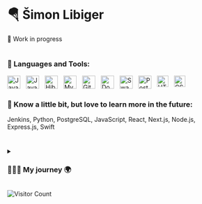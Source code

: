 # 🪂 Šimon Libiger

🚧 Work in progress


#

### 🧰 Languages and Tools:
<img align="left" alt="Java" width="30px" src="https://cdn.jsdelivr.net/gh/devicons/devicon@latest/icons/java/java-original.svg" style="padding-right:10px;"/>
<img align="left" alt="Java Spring" width="30px" src="https://cdn.jsdelivr.net/gh/devicons/devicon@latest/icons/spring/spring-original.svg" style="padding-right:10px;"/>
<img align="left" alt="Hibernate" width="30px" src="https://cdn.jsdelivr.net/gh/devicons/devicon@latest/icons/hibernate/hibernate-original-wordmark.svg" style="padding-right:10px;"/>
<img align="left" alt="MySQL" width="30px" src="https://cdn.jsdelivr.net/gh/devicons/devicon@latest/icons/mysql/mysql-original.svg" style="padding-right:10px;"/>
<img align="left" alt="GitHub" width="30px" src="https://cdn.jsdelivr.net/gh/devicons/devicon@latest/icons/github/github-original.svg" style="padding-right:10px;" />
<img align="left" alt="Docker" width="30px" src="https://cdn.jsdelivr.net/gh/devicons/devicon@latest/icons/docker/docker-original.svg" style="padding-right:10px;"/>  
<img align="left" alt="Swagger" width="30px" src="https://cdn.jsdelivr.net/gh/devicons/devicon@latest/icons/swagger/swagger-original.svg" style="padding-right:10px;"/>
<img align="left" alt="Postman" width="30px" src="https://cdn.jsdelivr.net/gh/devicons/devicon@latest/icons/postman/postman-original.svg" style="padding-right:10px;"/>
<img align="left" alt="HTML5" width="26px" src="https://cdn.jsdelivr.net/gh/devicons/devicon/icons/html5/html5-original.svg" style="padding-right:10px;" />
<img align="left" alt="CSS3" width="26px" src="https://cdn.jsdelivr.net/gh/devicons/devicon/icons/css3/css3-original.svg" style="padding-right:10px;" />
<br />

#

### 🌱 Know a little bit, but love to learn more in the future:
Jenkins, Python, PostgreSQL, JavaScript, React, Next.js, Node.js, Express.js, Swift
<br />

#

<details>
  <summary><h3>👨🏻‍💻 My journey 🌍 </h3></summary>
              🚧 Work in progress
</details>

![Visitor Count](https://profile-counter.glitch.me/Shimmyland/count.svg)


<!--

https://devicon.dev
https://raw.githubusercontent.com/ForrestKnight/ForrestKnight/master/README.md
https://dev.to/github/10-standout-github-profile-readmes-h2o
https://github.com/rudrabarad/Gifs
https://www.youtube.com/watch?v=G-EGDH50hGE

**`Digital Craftmaker(Developer)`**

I'm software developer who just started 

Right now i'm exploring the relm of Java and its frameworks and libraries. 
But in the future i would love to learn more about: JS, React, Node.js, Swift and Python.

komunikativní | organizovaný | analytický | týmový | Pečlivost | Důslednost | Time Management | Problem solving

### Stats:
## Find me around the web 🌍:

### Hi there 👋


**Shimmyland/Shimmyland** is a ✨ _special_ ✨ repository because its `README.md` (this file) appears on your GitHub profile.

Here are some ideas to get you started:

- 🔭 I’m currently working on ...
- 🌱 I’m currently learning ...
- 👯 I’m looking to collaborate on ...
- 🤔 I’m looking for help with ...
- 💬 Ask me about ...
- 📫 How to reach me: ...
- 😄 Pronouns: ...
- ⚡ Fun fact: ...
-->
